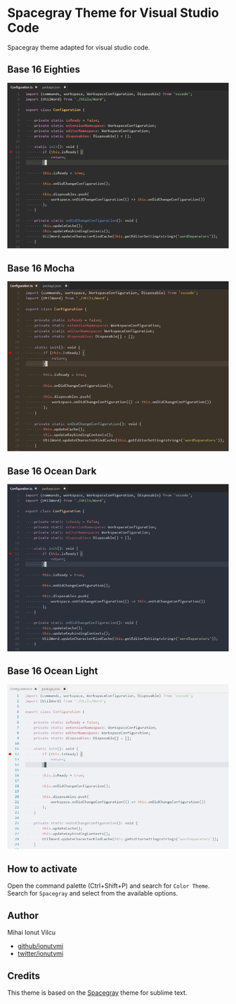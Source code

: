 # Spacegray Theme for Visual Studio Code
Spacegray theme adapted for visual studio code.

## Base 16 Eighties
![](screenshots/eighties.png)

## Base 16 Mocha
![](screenshots/mocha.png)

## Base 16 Ocean Dark
![](screenshots/ocean.png)

## Base 16 Ocean Light
![](screenshots/ocean-light.png)

## How to activate
Open the command palette (Ctrl+Shift+P) and search for `Color Theme`.  
Search for `Spacegray` and select from the available options.

## Author
Mihai Ionut Vilcu
 
+ [github/ionutvmi](https://github.com/ionutvmi)
+ [twitter/ionutvmi](http://twitter.com/ionutvmi)

## Credits
This theme is based on the [Spacegray](https://github.com/kkga/spacegray) theme for sublime text.
